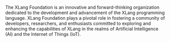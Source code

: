 The XLang Foundation is an innovative and forward-thinking organization dedicated to the development and advancement of the XLang programming language. XLang Foundation plays a pivotal role in fostering a community of developers, researchers, and enthusiasts committed to exploring and enhancing the capabilities of XLang in the realms of Artificial Intelligence (AI) and the Internet of Things (IoT).
